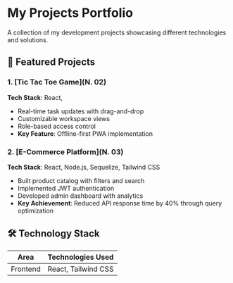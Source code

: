 # My Projects Portfolio

A collection of my development projects showcasing different technologies and solutions.

## 🚀 Featured Projects

### 1. [Tic Tac Toe Game](N. 02)
**Tech Stack**: React, 
- Real-time task updates with drag-and-drop
- Customizable workspace views
- Role-based access control
- **Key Feature**: Offline-first PWA implementation

### 2. [E-Commerce Platform](N. 03)
**Tech Stack**: React, Node.js, Sequelize, Tailwind CSS  
- Built product catalog with filters and search
- Implemented JWT authentication
- Developed admin dashboard with analytics
- **Key Achievement**: Reduced API response time by 40% through query optimization

## 🛠️ Technology Stack

| Area        | Technologies Used |
|-------------|-------------------|
| Frontend    | React, Tailwind CSS |
